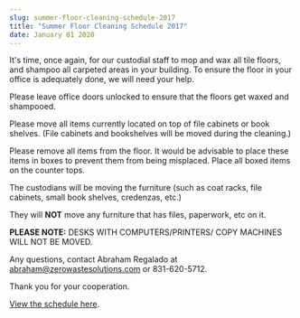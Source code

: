 ```yaml
---
slug: summer-floor-cleaning-schedule-2017
title: "Summer Floor Cleaning Schedule 2017"
date: January 01 2020
---
```


 
<p>
  It's time, once again, for our custodial staff to mop and wax all tile floors,
  and shampoo all carpeted areas in your building. To ensure the floor in your
  office is adequately done, we will need your help.
</p>
<p>
  Please leave office doors unlocked to ensure that the floors get waxed and
  shampooed.
</p>
<p>
  Please move all items currently located on top of file cabinets or book
  shelves. &#40;File cabinets and bookshelves will be moved during the
  cleaning.&#41;
</p>
<p>
  Please remove all items from the floor. It would be advisable to place these
  items in boxes to prevent them from being misplaced. Place all boxed items on
  the counter tops.
</p>
<p>
  The custodians will be moving the furniture &#40;such as coat racks, file
  cabinets, small book shelves, credenzas, etc.&#41;
</p>
<p>
  They will <strong>NOT</strong> move any furniture that has files, paperwork,
  etc on it.
</p>
<p>
  <strong>PLEASE NOTE:</strong> DESKS WITH COMPUTERS/PRINTERS/ COPY MACHINES
  WILL NOT BE MOVED.
</p>
<p>
  Any questions, contact Abraham Regalado at
  <a
    href="&#109;&#x61;&#105;&#x6c;&#116;&#x6f;&#58;&#x61;b&#114;&#x61;&#104;&#x61;&#109;&#x40;&#122;&#x65;&#114;&#111;&#x77;&#97;&#x73;&#116;&#x65;&#115;&#x6f;&#108;&#x75;t&#105;&#x6f;&#110;&#x73;&#46;&#x63;&#111;&#x6d;"
    >abraham@zerowastesolutions.com</a
  >
  or 831&#45;620&#45;5712.
</p>
<p>Thank you for your cooperation.</p>
<p>
  <a
    href="https://docs.google.com/spreadsheets/d/18s2pg2Rpr_r0XTrJSLxJixIHSxqI26Vy5ehdXhrf7p0/edit?usp=sharing"
    >View the schedule here</a
  >.
</p>
 
